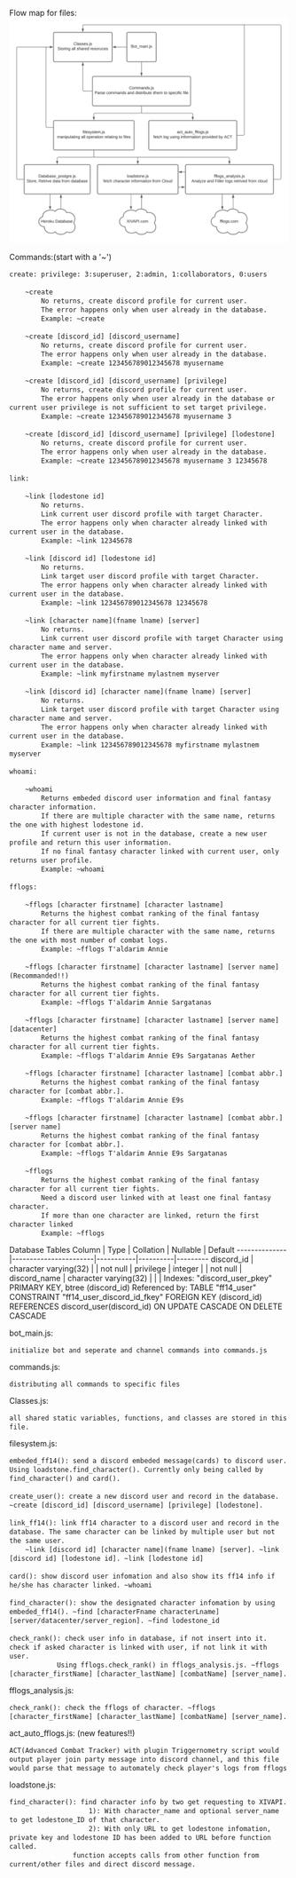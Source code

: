 Flow map for files:
![](images/readme.png)

Commands:(start with a '~')

	create: privilege: 3:superuser, 2:admin, 1:collaborators, 0:users

		~create
			No returns, create discord profile for current user.
			The error happens only when user already in the database.
			Example: ~create

		~create [discord_id] [discord_username]
			No returns, create discord profile for current user.
			The error happens only when user already in the database.
			Example: ~create 123456789012345678 myusername

		~create [discord_id] [discord_username] [privilege]
			No returns, create discord profile for current user.
			The error happens only when user already in the database or current user privilege is not sufficient to set target privilege.
			Example: ~create 123456789012345678 myusername 3

		~create [discord_id] [discord_username] [privilege] [lodestone]
			No returns, create discord profile for current user.
			The error happens only when user already in the database.
			Example: ~create 123456789012345678 myusername 3 12345678

	link:

		~link [lodestone id]
			No returns. 
			Link current user discord profile with target Character. 
			The error happens only when character already linked with current user in the database.
			Example: ~link 12345678

		~link [discord id] [lodestone id]
			No returns. 
			Link target user discord profile with target Character. 
			The error happens only when character already linked with current user in the database.
			Example: ~link 123456789012345678 12345678

		~link [character name](fname lname) [server]
			No returns. 
			Link current user discord profile with target Character using character name and server. 
			The error happens only when character already linked with current user in the database.
			Example: ~link myfirstname mylastnem myserver

		~link [discord id] [character name](fname lname) [server]
			No returns. 
			Link target user discord profile with target Character using character name and server. 
			The error happens only when character already linked with current user in the database.
			Example: ~link 123456789012345678 myfirstname mylastnem myserver

	whoami:

		~whoami
			Returns embeded discord user information and final fantasy character information.
			If there are multiple character with the same name, returns the one with highest lodestone id.
			If current user is not in the database, create a new user profile and return this user information.
			If no final fantasy character linked with current user, only returns user profile.
			Example: ~whoami

	fflogs:

		~fflogs [character firstname] [character lastname]
			Returns the highest combat ranking of the final fantasy character for all current tier fights. 
			If there are multiple character with the same name, returns the one with most number of combat logs.
			Example: ~fflogs T'aldarim Annie

		~fflogs [character firstname] [character lastname] [server name] (Recommanded!!)
			Returns the highest combat ranking of the final fantasy character for all current tier fights.
			Example: ~fflogs T'aldarim Annie Sargatanas

		~fflogs [character firstname] [character lastname] [server name] [datacenter]
			Returns the highest combat ranking of the final fantasy character for all current tier fights.
			Example: ~fflogs T'aldarim Annie E9s Sargatanas Aether

		~fflogs [character firstname] [character lastname] [combat abbr.]
			Returns the highest combat ranking of the final fantasy character for [combat abbr.].
			Example: ~fflogs T'aldarim Annie E9s

		~fflogs [character firstname] [character lastname] [combat abbr.] [server name]
			Returns the highest combat ranking of the final fantasy character for [combat abbr.].
			Example: ~fflogs T'aldarim Annie E9s Sargatanas

		~fflogs
			Returns the highest combat ranking of the final fantasy character for all current tier fights.
			Need a discord user linked with at least one final fantasy character. 
			If more than one character are linked, return the first character linked
			Example: ~fflogs

Database
	Tables
		Column    |         Type          | Collation | Nullable | Default
		--------------|-----------------------|-----------|----------|---------
		discord_id   | character varying(32) |           | not null |
		privilege    | integer               |           | not null |
		discord_name | character varying(32) |           |          |
	Indexes:
		"discord_user_pkey" PRIMARY KEY, btree (discord_id)
	Referenced by:
		TABLE "ff14_user" CONSTRAINT "ff14_user_discord_id_fkey" FOREIGN KEY (discord_id) REFERENCES discord_user(discord_id) ON UPDATE CASCADE ON DELETE CASCADE  

bot_main.js: 

	initialize bot and seperate and channel commands into commands.js

commands.js: 

	distributing all commands to specific files

Classes.js: 

	all shared static variables, functions, and classes are stored in this file.

filesystem.js: 

	embeded_ff14(): send a discord embeded message(cards) to discord user. Using loadstone.find_character(). Currently only being called by find_character() and card().

	create_user(): create a new discord user and record in the database. ~create [discord_id] [discord_username] [privilege] [lodestone].

	link_ff14(): link ff14 character to a discord user and record in the database. The same character can be linked by multiple user but not the same user.
		~link [discord id] [character name](fname lname) [server]. ~link [discord id] [lodestone id]. ~link [lodestone id]

	card(): show discord user infomation and also show its ff14 info if he/she has character linked. ~whoami

	find_character(): show the designated character infomation by using embeded_ff14(). ~find [characterFname characterLname] [server/datacenter/server_region]. ~find lodestone_id

	check_rank(): check user info in database, if not insert into it. check if asked character is linked with user, if not link it with user.
				Using fflogs.check_rank() in fflogs_analysis.js. ~fflogs [character_firstName] [character_lastName] [combatName] [server_name].

fflogs_analysis.js:	

	check_rank(): check the fflogs of character. ~fflogs [character_firstName] [character_lastName] [combatName] [server_name].

act_auto_fflogs.js: (new features!!)

	ACT(Advanced Combat Tracker) with plugin Triggernometry script would output player join party message into discord channel, and this file would parse that message to automately check player's logs from fflogs

loadstone.js: 

	find_character(): find character info by two get requesting to XIVAPI. 
						1): With character_name and optional server_name to get lodestone_ID of that character.
						2): With only URL to get lodestone infomation, private key and lodestone ID has been added to URL before function called.
					function accepts calls from other function from current/other files and direct discord message.


